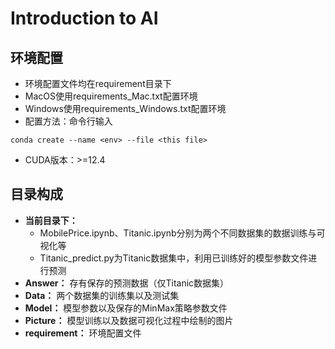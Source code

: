 # Introduction to AI
## 环境配置
- 环境配置文件均在requirement目录下
- MacOS使用requirements_Mac.txt配置环境
- Windows使用requirements_Windows.txt配置环境
- 配置方法：命令行输入 
```shell
conda create --name <env> --file <this file>
```
- CUDA版本：>=12.4
## 目录构成
- **当前目录下：**
  - MobilePrice.ipynb、Titanic.ipynb分别为两个不同数据集的数据训练与可视化等
  - Titanic_predict.py为Titanic数据集中，利用已训练好的模型参数文件进行预测
- **Answer：** 存有保存的预测数据（仅Titanic数据集）
- **Data：** 两个数据集的训练集以及测试集
- **Model：** 模型参数以及保存的MinMax策略参数文件
- **Picture：** 模型训练以及数据可视化过程中绘制的图片
- **requirement：** 环境配置文件